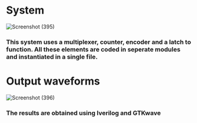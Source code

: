 # System
![Screenshot (395)](https://github.com/VishalPV2004/NIELIT-Project/assets/125368625/c374c1b7-53d7-4bde-8b73-ef998c3185eb)

### This system uses a multiplexer, counter, encoder and a latch to function. All these elements are coded in seperate modules and instantiated in a single file.

# Output waveforms
![Screenshot (396)](https://github.com/VishalPV2004/NIELIT-Project/assets/125368625/0c30c4de-256b-4b1f-8322-aff15c70a692)

### The results are obtained using Iverilog and GTKwave
